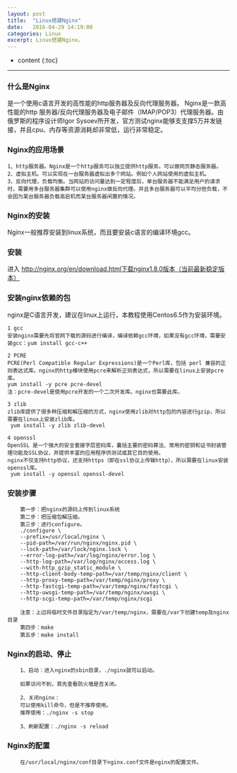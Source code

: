 ```yaml
---
layout: post
title:  "Linux搭建Nginx"
date:   2016-04-29 14:19:00
categories: Linux
excerpt: Linux搭建Nginx。
---
```


* content
{:toc}

---

### 什么是Nginx
是一个使用c语言开发的高性能的http服务器及反向代理服务器。
Nginx是一款高性能的http 服务器/反向代理服务器及电子邮件（IMAP/POP3）代理服务器。由俄罗斯的程序设计师Igor Sysoev所开发，官方测试nginx能够支支撑5万并发链接，并且cpu、内存等资源消耗却非常低，运行非常稳定。


### Nginx的应用场景

	1、http服务器。Nginx是一个http服务可以独立提供http服务。可以做网页静态服务器。
	2、虚拟主机。可以实现在一台服务器虚拟出多个网站。例如个人网站使用的虚拟主机。
	3、反向代理，负载均衡。当网站的访问量达到一定程度后，单台服务器不能满足用户的请求时，需要用多台服务器集群可以使用nginx做反向代理。并且多台服务器可以平均分担负载，不会因为某台服务器负载高宕机而某台服务器闲置的情况。

### Nginx的安装

Nginx一般推荐安装到linux系统，而且要安装c语言的编译环境gcc。


### 安装

进入 http://nginx.org/en/download.html下载nginx1.8.0版本（当前最新稳定版本）


### 安装nginx依赖的包

nginx是C语言开发，建议在linux上运行，本教程使用Centos6.5作为安装环境。

	1 gcc
	安装nginx需要先将官网下载的源码进行编译，编译依赖gcc环境，如果没有gcc环境，需要安装gcc：yum install gcc-c++ 
	
	2 PCRE
	PCRE(Perl Compatible Regular Expressions)是一个Perl库，包括 perl 兼容的正则表达式库。nginx的http模块使用pcre来解析正则表达式，所以需要在linux上安装pcre库。
    yum install -y pcre pcre-devel
    注：pcre-devel是使用pcre开发的一个二次开发库。nginx也需要此库。
    
	3 zlib
	zlib库提供了很多种压缩和解压缩的方式，nginx使用zlib对http包的内容进行gzip，所以需要在linux上安装zlib库。
     yum install -y zlib zlib-devel

	4 openssl
	OpenSSL 是一个强大的安全套接字层密码库，囊括主要的密码算法、常用的密钥和证书封装管理功能及SSL协议，并提供丰富的应用程序供测试或其它目的使用。
	nginx不仅支持http协议，还支持https（即在ssl协议上传输http），所以需要在linux安装openssl库。
     yum install -y openssl openssl-devel

### 安装步骤


		第一步：把nginx的源码上传到linux系统
		第二步：把压缩包解压缩。
		第三步：进行configure。
		./configure \
		--prefix=/usr/local/nginx \
		--pid-path=/var/run/nginx/nginx.pid \
		--lock-path=/var/lock/nginx.lock \
		--error-log-path=/var/log/nginx/error.log \
		--http-log-path=/var/log/nginx/access.log \
		--with-http_gzip_static_module \
		--http-client-body-temp-path=/var/temp/nginx/client \
		--http-proxy-temp-path=/var/temp/nginx/proxy \
		--http-fastcgi-temp-path=/var/temp/nginx/fastcgi \
		--http-uwsgi-temp-path=/var/temp/nginx/uwsgi \
		--http-scgi-temp-path=/var/temp/nginx/scgi

		注意：上边将临时文件目录指定为/var/temp/nginx，需要在/var下创建temp及nginx目录
		第四步：make
        第五步：make install


### Nginx的启动、停止


		1、启动：进入nginx的sbin目录，./nginx就可以启动。
		 
		如果访问不到，首先查看防火墙是否关闭。

		2、关闭nginx：
		可以使用kill命令，但是不推荐使用。
		推荐使用：./nginx -s stop

		3、刷新配置：./nginx -s reload


### Nginx的配置

        在/usr/local/nginx/conf目录下nginx.conf文件是nginx的配置文件。




